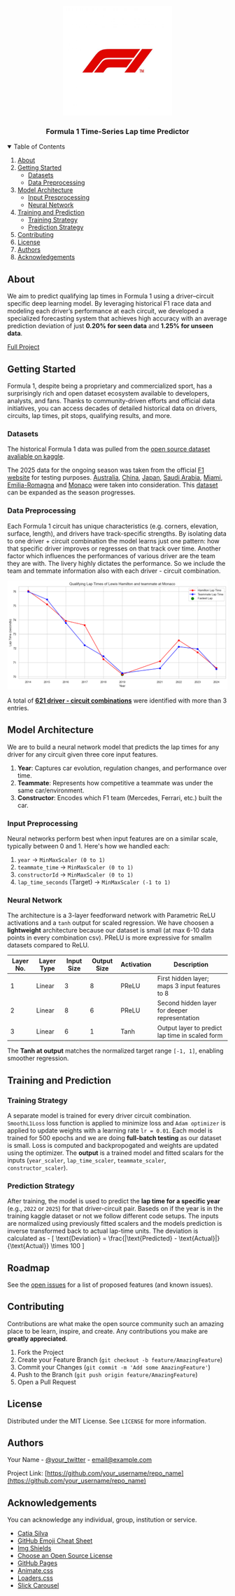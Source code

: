 <!-- PROJECT LOGO -->
<br />
<p align="center">
  <a href="">
    <img src="Images/f1logo.jpg" alt="Logo" width="250" height="250">
  </a>
  <h3 align="center">Formula 1 Time-Series Lap time Predictor</h3>
</p>
<!-- TABLE OF CONTENTS -->
<details open="open">
  <summary>Table of Contents</summary>
  <ol>
    <li>
      <a href="#about">About</a>
    </li>
    <li>
      <a href="#getting-started">Getting Started</a>
      <ul>
        <li><a href="#datasets">Datasets</a></li>
        <li><a href="#data-preprocessing">Data Preprocessing</a></li>
      </ul>
    </li>
    <li>
      <a href="#model-architecture">Model Architecture</a>
      <ul>
        <li><a href="#input-preprocessing">Input Presprocessing</a></li>
        <li><a href="#neural-network">Neural Network</a></li>
      </ul>
    </li>
    </li>
    <li>  
      <a href="#training-and-prediction">Training and Prediction</a>
      <ul>
        <li><a href="#training-strategy">Training Strategy</a></li>
        <li><a href="#prediction-strategy">Prediction Strategy</a></li>
      </ul>
    </li>
    <li><a href="#contributing">Contributing</a></li>
    <li><a href="#license">License</a></li>
    <li><a href="#authors">Authors</a></li>
    <li><a href="#acknowledgements">Acknowledgements</a></li>
  </ol>
</details>



<!-- ABOUT THE PROJECT -->
## About

We aim to predict qualifying lap times in Formula 1 using a driver–circuit specific deep learning model. By leveraging historical F1 race data and modeling each driver’s performance at each circuit, we developed a specialized forecasting system that achieves high accuracy with an average prediction deviation of just **0.20% for seen data** and **1.25% for unseen data**.

[Full Project](https://github.com/SusannaJoseph49/F1_Prediction)


## Getting Started
Formula 1, despite being a proprietary and commercialized sport, has a surprisingly rich and open dataset ecosystem available to developers, analysts, and fans. Thanks to community-driven efforts and official data initiatives, you can access decades of detailed historical data on drivers, circuits, lap times, pit stops, qualifying results, and more.

### Datasets

The historical Formula 1 data was pulled from the [open source dataset avaliable on kaggle](https://www.kaggle.com/datasets/rohanrao/formula-1-world-championship-1950-2020).

The 2025 data for the ongoing season was taken from the official [F1 website](https://www.formula1.com/) for testing purposes. [Australia](https://www.formula1.com/en/results/2025/races/1254/australia/qualifying), [China](https://www.formula1.com/en/results/2025/races/1255/china/qualifying), [Japan](https://www.formula1.com/en/results/2025/races/1256/japan/qualifying), [Saudi Arabia](https://www.formula1.com/en/results/2025/races/1258/saudi-arabia/qualifying), [Miami](https://www.formula1.com/en/results/2025/races/1259/miami/qualifying), [Emilia-Romagna](https://www.formula1.com/en/results/2025/races/1260/emilia-romagna/qualifying) and [Monaco](https://www.formula1.com/en/results/2025/races/1261/monaco/qualifying) were taken into consideration. This [dataset](Data/2025_data/2025_qualifying_data.csv) can be expanded as the season progresses. 

### Data Preprocessing

Each Formula 1 circuit has unique characteristics (e.g. corners, elevation, surface, length), and drivers have track-specific strengths. By isolating data to one driver + circuit combination the model learns just one pattern: how that specific driver improves or regresses on that track over time. 
Another factor which influences the performances of various driver are the team they are with. The livery highly dictates the performance. So we include the team and temmate information also with each driver - circuit combination. 

<a href="">
    <img src="Images/ham.png" alt="ham">
</a>

A total of **[621 driver - circuit combinations](Data/driver_circuit_data)** were identified with more than 3 entries. 

## Model Architecture
We are to build a neural network model that predicts the lap times for any driver for any circuit given three core input features.
1. **Year**: Captures car evolution, regulation changes, and performance over time.
2. **Teammate**: Represents how competitive a teammate was under the same car/environment.
3. **Constructor**: Encodes which F1 team (Mercedes, Ferrari, etc.) built the car.

### Input Preprocessing
Neural networks perform best when input features are on a similar scale, typically between 0 and 1. Here's how we handled each:
1. `year` → `MinMaxScaler (0 to 1)`
2. `teammate_time` → `MinMaxScaler (0 to 1)`
3. `constructorId` → `MinMaxScaler (0 to 1)`
4. `lap_time_seconds` (Target) → `MinMaxScaler (-1 to 1)`

### Neural Network
The architecture is a 3-layer feedforward network with Parametric ReLU activations and a `tanh` output for scaled regression. We have choosen a **lightweight** architecture because our dataset is small (at max 6-10 data points in every combination csv). PReLU is more expressive for smallm datasets compared to ReLU. 

| Layer No. | Layer Type   | Input Size | Output Size | Activation | Description                                      |
|-----------|--------------|------------|-------------|------------|--------------------------------------------------|
| 1         | Linear       | 3          | 8           | PReLU      | First hidden layer; maps 3 input features to 8   |
| 2         | Linear       | 8          | 6           | PReLU      | Second hidden layer for deeper representation    |
| 3         | Linear       | 6          | 1           | Tanh       | Output layer to predict lap time in scaled form  |

The **Tanh at output** matches the normalized target range `[-1, 1]`, enabling smoother regression.


## Training and Prediction

### Training Strategy
A separate model is trained for every driver circuit combination. `SmoothL1Loss` loss function is applied to minimize loss and `Adam optimizer` is applied to update weights with a learning rate `lr = 0.01`. 
Each model is trained for 500 epochs and we are doing **full-batch testing** as our dataset is small.
Loss is computed and backpropogated and weights are updated using the optimizer. 
The **output** is a trained model and fitted scalars for the inputs (`year_scaler`, `lap_time_scaler`, `teammate_scaler`, `constructor_scaler`). 

### Prediction Strategy
After training, the model is used to predict the **lap time for a specific year** (e.g., `2022` or `2025`) for that driver-circuit pair. Baseds on if the year is in the training kaggle dataset or not we follow different code setups. 
The inputs are normalized using previously fitted scalers and the models prediction is inverse transformed back to actual lap-time units. 
The deviation is calculated as - 
\[
  \text{Deviation} = \frac{|\text{Predicted} - \text{Actual}|}{\text{Actual}} \times 100
\]

<!-- ROADMAP -->
## Roadmap

See the [open issues](https://github.com/catiaspsilva/README-template/issues) for a list of proposed features (and known issues).

<!-- CONTRIBUTING -->
## Contributing

Contributions are what make the open source community such an amazing place to be learn, inspire, and create. Any contributions you make are **greatly appreciated**.

1. Fork the Project
2. Create your Feature Branch (`git checkout -b feature/AmazingFeature`)
3. Commit your Changes (`git commit -m 'Add some AmazingFeature'`)
4. Push to the Branch (`git push origin feature/AmazingFeature`)
5. Open a Pull Request


<!-- LICENSE -->
## License

Distributed under the MIT License. See `LICENSE` for more information.


<!-- Authors -->
## Authors

Your Name - [@your_twitter](https://twitter.com/your_username) - email@example.com

Project Link: [https://github.com/your_username/repo_name](https://github.com/your_username/repo_name)


<!-- ACKNOWLEDGEMENTS -->
## Acknowledgements

You can acknowledge any individual, group, institution or service.
* [Catia Silva](https://faculty.eng.ufl.edu/catia-silva/)
* [GitHub Emoji Cheat Sheet](https://www.webpagefx.com/tools/emoji-cheat-sheet)
* [Img Shields](https://shields.io)
* [Choose an Open Source License](https://choosealicense.com)
* [GitHub Pages](https://pages.github.com)
* [Animate.css](https://daneden.github.io/animate.css)
* [Loaders.css](https://connoratherton.com/loaders)
* [Slick Carousel](https://kenwheeler.github.io/slick)

